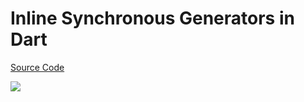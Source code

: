 # Inline Synchronous Generators in Dart

[Source Code](../source/inline-synchronous-generators-in-dart.dart)

![](../images/inline-synchronous-generators-in-dart.jpg)
